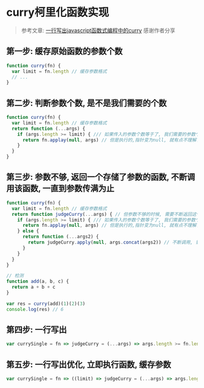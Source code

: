 # curry柯里化函数实现

> 参考文章: [一行写出javascript函数式编程中的curry](https://segmentfault.com/a/1190000008248646)
> 感谢作者分享

## 第一步: 缓存原始函数的参数个数

```js
function curry(fn) {
  var limit = fn.length // 缓存参数格式
  // ...
}
```

## 第二步: 判断参数个数, 是不是我们需要的个数

```js
function curry(fn) {
  var limit = fn.length // 缓存参数格式
  return function (...args) {
    if (args.length >= limit) { /// 如果传入的参数个数等于了, 我们需要的参数个数, 直接返回
      return fn.applay(null, args) // 但是执行的,指针变为null, 就有点不理解了.
    }
  }
}
```

## 第三步: 参数不够, 返回一个存储了参数的函数, 不断调用该函数, 一直到参数传满为止

```js
function curry(fn) {
  var limit = fn.length // 缓存参数格式
  return function judgeCurry(...args) { // 但参数不够的时候, 需要不断返回这个函数, 将参数依次累加
    if (args.length >= limit) { /// 如果传入的参数个数等于了, 我们需要的参数个数, 直接返回
      return fn.applay(null, args) // 但是执行的,指针变为null, 就有点不理解了. 可能就像下面一样, 仅仅是个占位
    } else {
      return function (...args2) {
        return judgeCurry.apply(null, args.concat(args2)) // 不断调用, 需要返回的函数, 一直到参数够了位置
      }
    }
  }
}

// 检测
function add(a, b, c) {
  return a + b + c
}

var res = curry(add)(1)(2)(3)
console.log(res) // 6
```

## 第四步: 一行写出

```js
var currySingle = fn => judgeCurry = (...args) => args.length >= fn.length ? fn.apply(null, args) : (...args2) => judgeCurry.apply(null, args.concat(args2))
```

## 第五步: 一行写出优化, 立即执行函数, 缓存参数

```js
var currySingle = fn => ((limit) => judgeCurry = (...args) => args.length >= limit ? fn.apply(null, args) : (...args2) => judgeCurry.apply(null, args.concat(args2)))(fn.length)
```